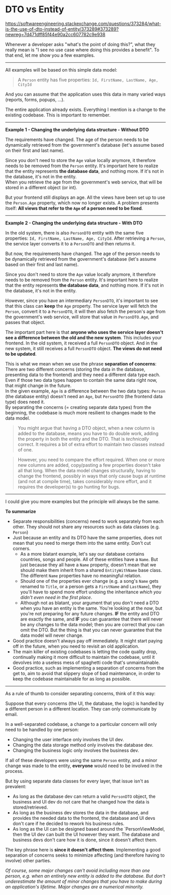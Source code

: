 # DTO vs Entity

https://softwareengineering.stackexchange.com/questions/373284/what-is-the-use-of-dto-instead-of-entity/373289#373289?newreg=7d471dff85f44e90a2cc607782c9e938

Whenever a developer asks "what's the point of doing this?", what they really mean is "I see no use case where doing this provides a benefit". To that end, let me show you a few examples.

----

All examples will be based on this simple data model:

> A `Person` entity has five properties: `Id, FirstName, LastName, Age, CityId`

And you can assume that the application uses this data in many varied ways (reports, forms, popups, ...).

The entire application already exists. Everything I mention is a change to the existing codebase. This is important to remember.

------

**Example 1 - Changing the underlying data structure - Without DTO**

The requirements have changed. The age of the person needs to be dynamically retrieved from the government's database (let's assume based on their first and last name).

Since you don't need to store the `Age` value locally anymore, it therefore needs to be removed from the `Person` entity. It's important here to realize that the entity represents **the database data**, and nothing more. If it's not in the database, it's not in the entity.   
When you retrieve the age from the government's web service, that will be stored in a different object (or int).

But your frontend still displays an age. All the views have been set up to use the `Person.Age` property, which now no longer exists. A problem presents itself: **All views that refer to the `Age` of a person need to be fixed**.

----

**Example 2 - Changing the underlying data structure - With DTO**

In the old system, there is also `PersonDTO` entity with the same five properties: `Id, FirstName, LastName, Age, CityId`. After retrieving a `Person`, the service layer converts it to a `PersonDTO` and then returns it.

But now, the requirements have changed. The age of the person needs to be dynamically retrieved from the government's database (let's assume based on their first and last name).

Since you don't need to store the `Age` value locally anymore, it therefore needs to be removed from the `Person` entity. It's important here to realize that the entity represents **the database data**, and nothing more. If it's not in the database, it's not in the entity.  

However, since you have an intermediary `PersonDTO`, it's important to see that this class can **keep** the `Age` property. The service layer will fetch the `Person`, convert it to a `PersonDTO`, it will then also fetch the person's age from the government's web service, will store that value in `PersonDTO.Age`, and passes that object.

The important part here is that **anyone who uses the service layer doesn't see a difference between the old and the new system**. This includes your frontend. In the old system, it received a full `PersonDTO` object. And in the new system, it still receives a full `PersonDTO` object. **The views do not need to be updated**.

This is what we mean when we use the phrase **separation of concerns**: There are two different concerns (storing the data in the database, presenting data to the frontend) and they need a different data type each. Even if those two data types happen to contain the same data right now, that might change in the future.  
In the given example, `Age` is a difference between the two data types: `Person` (the database entity) doesn't need an `Age`, but `PersonDTO` (the frontend data type) does need it.   
By separating the concerns (= creating separate data types) from the beginning, the codebase is much more resilient to changes made to the data model.

> You might argue that having a DTO object, when a new column is added to the database, means you have to do double work, adding the property in both the entity and the DTO. That is *technically* correct. It requires a bit of extra effort to maintain two classes instead of one.

> However, you need to compare the effort required. When one or more new columns are added, copy/pasting a few properties doesn't take all that long. When the data model changes structurally, having to change the frontend, possibly in ways that only cause bugs at runtime (and not at compile time), takes considerably more effort, and it requires the developer(s) to go hunting for bugs.

----

I could give you more examples but the principle will always be the same.

**To summarize**

* Separate responsibilities (concerns) need to work separately from each other. They should not share any resources such as data classes (e.g. `Person`)
* Just because an entity and its DTO have the same properties, does not mean that you need to merge them into the same entity. Don't cut corners.
   * As a more blatant example, let's say our database contains countries, songs and people. All of these entities have a `Name`. But just because they all have a `Name` property, doesn't mean that we should make them inherit from a shared `EntityWithName` base class. The different `Name` properties have no meaningful relation. 
   * Should one of the properties ever change (e.g. a song's `Name` gets renamed to `Title`, or a person gets a `FirstName` and `LastName`), they you'll have to spend more effort undoing the inheritance _which you didn't even need in the first place_.
   * Although not as blatant, your argument that you don't need a DTO when you have an entity is the same. You're looking at the _now_, but you're not preparing for any future changes. **IF** the entity and DTO are exactly the same, and **IF** you can guarantee that there will never be any changes to the data model; then you are correct that you can omit the DTO. But the thing is that you can never guarantee that the data model will never change. 
* Good practice doesn't always pay off immediately. It might start paying off in the future, when you need to revisit an old application.
* The main killer of existing codebases is letting the code quality drop, continually making it more difficult to maintain the codebase, until it devolves into a useless mess of spaghetti code that's unmaintainable.
* Good practice, such as implementing a separation of concerns from the get to, aim to avoid that slippery slope of bad maintenance, in order to keep the codebase maintainable for as long as possible.

----

As a rule of thumb to consider separating concerns, think of it this way:

Suppose that every concerns (the UI, the database, the logic) is handled by a different person in a different location. They can only communicate by email.

In a well-separated codebase, a change to a particular concern will only need to be handled by one person:

* Changing the user interface only involves the UI dev.
* Changing the data storage method only involves the database dev.
* Changing the business logic only involves the business dev.

If all of these developers were using the same `Person` entity, and a minor change was made to the entity, **everyone** would need to be involved in the process.

But by using separate data classes for every layer, that issue isn't as prevalent:

* As long as the database dev can return a valid `PersonDTO` object, the business and UI dev do not care that he changed how the data is stored/retrieved.
* As long as the business dev stores the data in the database, and provides the needed data to the frontend, the database and UI devs don't care if he decided to rework his business rules.
* As long as the UI can be designed based around the `PersonViewModel, then the UI dev can built the UI however they want. The database and business devs don't care how it is done, since it doesn't affect them.

The key phrase here is **since it doesn't affect them**. Implementing a good separation of concerns seeks to minimize affecting (and therefore having to involve) other parties.

_Of course, some major changes can't avoid including more than one person, e.g. when an entirely new entity is added to the database. But don't underestimate the amount of minor changes that you have to make during an application's lifetime. Major changes are a numerical minority._


